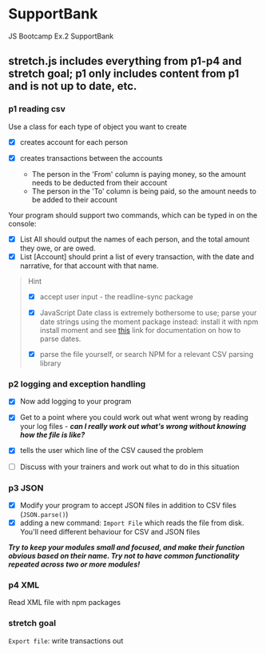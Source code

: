 # SupportBank
JS Bootcamp Ex.2 SupportBank

## stretch.js includes everything from p1-p4 and stretch goal; p1 only includes content from p1 and is not up to date, etc.

### p1 reading csv

Use a class for each type of object you want to create

- [x] creates account for each person

- [x] creates transactions between the accounts
    - The person in the 'From' column is paying money, so the amount needs to be deducted from their account
    - The person in the 'To' column is being paid, so the amount needs to be added to their account
    
Your program should support two commands, which can be typed in on the console:

  - [x] List All should output the names of each person, and the total amount they owe, or are owed.
  - [x] List [Account] should print a list of every transaction, with the date and narrative, for that account with that name.

> Hint
> 
> - [x] accept user input - the readline-sync package
> 
> - [x] JavaScript Date class is extremely bothersome to use; parse your date strings using the moment package instead: install it with npm install moment and see [this](https://momentjs.com/docs/#/parsing/string-format/) link for documentation on how to parse dates.
>
> - [x] parse the file yourself, or search NPM for a relevant CSV parsing library


    
### p2 logging and exception handling

- [x] Now add logging to your program
- [x] Get to a point where you could work out what went wrong by reading your log files - ***can I really work out what's wrong without knowing how the file is like?***
- [x] tells the user which line of the CSV caused the problem
- [ ] Discuss with your trainers and work out what to do in this situation


### p3 JSON

- [x] Modify your program to accept JSON files in addition to CSV files (`JSON.parse()`)
- [x] adding a new command: `Import File` which reads the file from disk. You'll need different behaviour for CSV and JSON files

***Try to keep your modules small and focused, and make their function obvious based on their name. Try not to have common functionality repeated across two or more modules!***

### p4 XML
Read XML file with npm packages

### stretch goal
`Export file`: write transactions out

